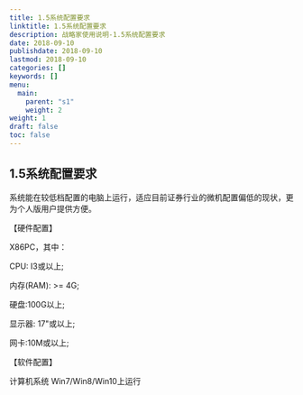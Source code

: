 ```yaml
---
title: 1.5系统配置要求
linktitle: 1.5系统配置要求
description: 战略家使用说明-1.5系统配置要求
date: 2018-09-10
publishdate: 2018-09-10
lastmod: 2018-09-10
categories: []
keywords: []
menu:
  main:
    parent: "s1"
    weight: 2
weight: 1
draft: false
toc: false
---
```


## 1.5系统配置要求

系统能在较低档配置的电脑上运行，适应目前证券行业的微机配置偏低的现状，更为个人版用户提供方便。

【硬件配置】

X86PC，其中：

CPU: I3或以上;

内存(RAM): >= 4G;

硬盘:100G以上;

显示器: 17"或以上;

网卡:10M或以上;

【软件配置】

计算机系统   Win7/Win8/Win10上运行

